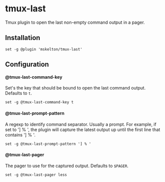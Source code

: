 # tmux-last

Tmux plugin to open the last non-empty command output in a pager.

## Installation

```tmux
set -g @plugin 'mskelton/tmux-last'
```

## Configuration

#### @tmux-last-command-key

Set's the key that should be bound to open the last command output. Defaults to `t`.

```tmux
set -g @tmux-last-command-key t
```

#### @tmux-last-prompt-pattern

A regexp to identify command separator. Usually a prompt. For example, if set to '] % ', the plugin will capture the latest output up until the first line that contains '] % '.

```tmux
set -g @tmux-last-prompt-pattern '] % '
```

#### @tmux-last-pager

The pager to use for the captured output. Defaults to `$PAGER`.

```tmux
set -g @tmux-last-pager less
```
